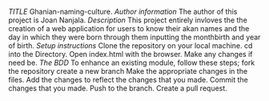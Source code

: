 *TITLE*
Ghanian-naming-culture.
*Author information*
The author of this project is Joan Nanjala.
*Description*
This project entirely invloves the the creation of a web application for users to know their akan names and the day in which they were born through them inputting the monthbirth and year of birth.
*Setup instructions*
Clone the repository on your local machine.
cd into the Directory.
Open index.html with the browser.
Make any changes if need be.
*The BDD*
To enhance an existing module, follow these steps;
fork the repository
create a new branch
Make the appropriate changes in the files.
Add the changes to reflect the changes that you made.
Commit the changes that you made.
Push to the branch.
Create a pull request.
